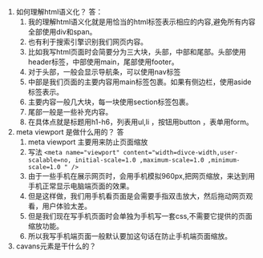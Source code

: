 1. 如何理解html语义化？
    答：
    1. 我的理解html语义化就是用恰当的html标签表示相应的内容,避免所有内容全部使用div和span。
    2. 也有利于搜索引擎识别我们网页内容。
    3. 比如我写html页面时会简要分为三大块，头部，中部和尾部。头部使用header标签，中部使用main，尾部使用footer。
    4. 对于头部，一般会显示导航条，可以使用nav标签
    5. 中部是我们页面的主要内容用main标签包裹。如果有侧边栏，使用aside标签表示。
    6. 主要内容一般几大块，每一块使用section标签包裹。
    7. 尾部一般是一些补充内容。
    8. 在具体点就是标题用h1-h6，列表用ul,li ，按钮用button ，表单用form。
2. meta viewport 是做什么用的？
   答
   1. meta viewport 主要用来防止页面缩放
   2. 写法 `<meta name="viewport" content="width=divce-width,user-scalable=no, initial-scale=1.0 ,maximum-scale=1.0 ,minimum-scale=1.0 " />`
   3. 由于一些手机在展示网页时，会用手机模拟960px,把网页缩放，来达到用手机正常显示电脑端页面的效果。
   4. 但是这样做，我们用手机看页面是会需要手指双击放大，然后拖动网页观看，用户体验太差。
   5. 但是我们现在写手机页面时会单独为手机写一套css,不需要它提供的页面缩放功能。
   6. 所以我写手机端页面一般默认要加这句话在防止手机端页面缩放。
3. cavans元素是干什么的？